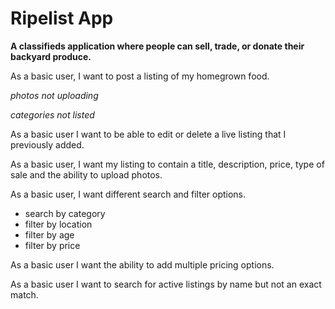 **Ripelist App**
===

**A classifieds application where people can sell, trade, or donate their backyard produce.**

As a basic user, I want to post a listing of my homegrown food.

*photos not uploading*

*categories not listed*

As a basic user I want to be able to edit or delete a live listing that I previously added.

As a basic user, I want my listing to contain a title, description, price, type of sale and the ability to upload photos.

As a basic user, I want different search and filter options.
- search by category
- filter by location
- filter by age
- filter by price

As a basic user I want the ability to add multiple pricing options.

As a basic user I want to search for active listings by name but not an exact match.
